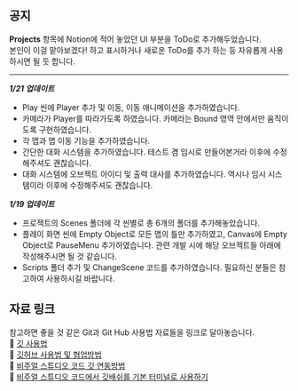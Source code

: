 ## 공지
**Projects** 항목에 Notion에 적어 놓았던 UI 부분을 ToDo로 추가해두었습니다.   
본인이 이걸 맡아보겠다! 하고 표시하거나 새로운 ToDo를 추가 하는 등 자유롭게 사용하시면 될 듯 합니다.   

***

***1/21 업데이트***
- Play 씬에 Player 추가 및 이동, 이동 애니메이션을 추가하였습니다.
- 카메라가 Player를 따라가도록 하였습니다. 카메라는 Bound 영역 안에서만 움직이도록 구현하였습니다.
- 각 맵과 맵 이동 기능을 추가하였습니다.
- 간단한 대화 시스템을 추가하였습니다. 테스트 겸 임시로 만들어본거라 이후에 수정해주셔도 괜찮습니다.
- 대화 시스템에 오브젝트 아이디 및 출력 대사를 추가하였습니다. 역시나 임시 시스템이라 이후에 수정해주셔도 괜찮습니다.

***1/19 업데이트***
- 프로젝트의 Scenes 폴더에 각 씬별로 총 6개의 폴더를 추가해놓았습니다.   
- 플레이 화면 씬에 Empty Object로 모든 맵의 틀만 추가하였고, Canvas에 Empty Object로 PauseMenu 추가하였습니다. 관련 개발 시에 해당 오브젝트들 아래에 작성해주시면 될 것 같습니다.
- Scripts 폴더 추가 및 ChangeScene 코드를 추가하였습니다. 필요하신 분들은 참고하여 사용하시길 바랍니다.
   

## 자료 링크
참고하면 좋을 것 같은 Git과 Git Hub 사용법 자료들을 링크로 달아놓습니다.   
🖤 [깃 사용법](https://www.youtube.com/watch?v=lelVripbt2M&ab_channel=%EC%BD%94%EB%94%A9%EC%95%8C%EB%A0%A4%EC%A3%BC%EB%8A%94%EB%88%84%EB%82%98)   
🖤 [깃허브 사용법 및 협업방법](https://www.youtube.com/watch?v=tkkbYCajCjM&ab_channel=%EC%BD%94%EB%94%A9%EC%95%8C%EB%A0%A4%EC%A3%BC%EB%8A%94%EB%88%84%EB%82%98)   
🖤 [비주얼 스튜디오 코드 깃 연동방법](https://coding-factory.tistory.com/940)   
🖤 [비주얼 스튜디오 코드에서 깃배쉬를 기본 터미널로 사용하기](https://dev.uhoon.co.kr/entry/VSCode%EC%97%90%EC%84%9C-Git-Bash%EB%A5%BC-%ED%86%B5%ED%95%A9-%ED%84%B0%EB%AF%B8%EB%84%90%EB%A1%9C-%EC%84%A4%EC%A0%95%ED%95%98%EB%8A%94-%EB%B0%A9%EB%B2%95)   
